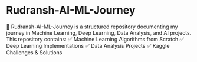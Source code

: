 # Rudransh-AI-ML-Journey
📌 Rudransh-AI-ML-Journey is a structured repository documenting my journey in Machine Learning, Deep Learning, Data Analysis, and AI projects. This repository contains:  ✅ Machine Learning Algorithms from Scratch ✅ Deep Learning Implementations ✅ Data Analysis Projects ✅ Kaggle Challenges &amp; Solutions

